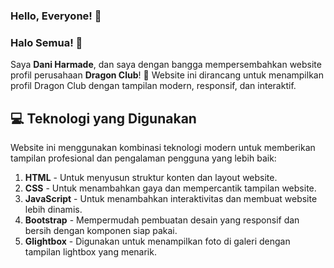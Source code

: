 ### Hello, Everyone! 👋

### Halo Semua! 👋

Saya **Dani Harmade**, dan saya dengan bangga mempersembahkan website profil perusahaan **Dragon Club**! 🎉 Website ini dirancang untuk menampilkan profil Dragon Club dengan tampilan modern, responsif, dan interaktif.

## 💻 Teknologi yang Digunakan

Website ini menggunakan kombinasi teknologi modern untuk memberikan tampilan profesional dan pengalaman pengguna yang lebih baik:

1. **HTML** - Untuk menyusun struktur konten dan layout website.
2. **CSS** - Untuk menambahkan gaya dan mempercantik tampilan website.
3. **JavaScript** - Untuk menambahkan interaktivitas dan membuat website lebih dinamis.
4. **Bootstrap** - Mempermudah pembuatan desain yang responsif dan bersih dengan komponen siap pakai.
5. **Glightbox** - Digunakan untuk menampilkan foto di galeri dengan tampilan lightbox yang menarik.
